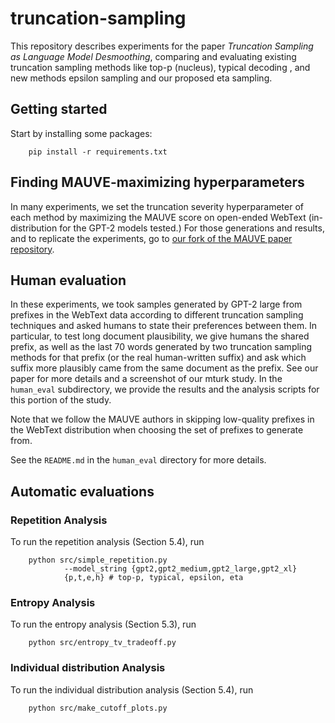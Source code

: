 # truncation-sampling

This repository describes experiments for the paper
_Truncation Sampling as Language Model Desmoothing_, comparing and evaluating
existing truncation sampling methods like top-p (nucleus), typical decoding
, and new methods epsilon sampling and our proposed eta sampling.

## Getting started

Start by installing some packages:

        pip install -r requirements.txt

## Finding MAUVE-maximizing hyperparameters

In many experiments, we set the truncation severity hyperparameter of each method
by maximizing the MAUVE score on open-ended WebText (in-distribution for the
GPT-2 models tested.) For those generations and results, and to replicate the
experiments, go to [our fork of the MAUVE paper repository](https://github.com/john-hewitt/ts-mauve-experiments).

## Human evaluation 
In these experiments, we took samples generated by GPT-2 large from prefixes
in the WebText data according to different truncation sampling techniques
and asked humans to state their preferences between them. In particular,
to test long document plausibility, we give humans the shared prefix, as well
as the last 70 words generated by two truncation sampling methods for that
prefix (or the real human-written suffix) and ask which suffix more plausibly
came from the same document as the prefix.
See our paper for more details and a screenshot of our mturk study. In the
`human_eval` subdirectory, we provide the results and the analysis scripts
for this portion of the study.

Note that we follow the MAUVE authors in skipping low-quality prefixes
in the WebText distribution when choosing the set of prefixes to generate
from.

See the `README.md` in the `human_eval` directory for more details.

## Automatic evaluations

### Repetition Analysis

To run the repetition analysis (Section 5.4), run

        python src/simple_repetition.py 
                --model_string {gpt2,gpt2_medium,gpt2_large,gpt2_xl}
                {p,t,e,h} # top-p, typical, epsilon, eta

### Entropy Analysis

To run the entropy analysis (Section 5.3), run

        python src/entropy_tv_tradeoff.py

### Individual distribution Analysis

To run the individual distribution analysis (Section 5.4), run

        python src/make_cutoff_plots.py 
